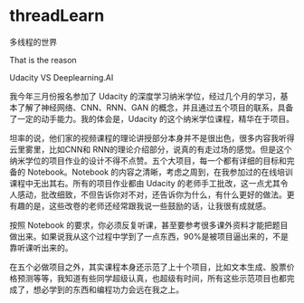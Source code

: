 # threadLearn
多线程的世界

That is the reason

Udacity VS Deeplearning.AI

我今年三月份报名参加了 Udacity 的深度学习纳米学位，经过几个月的学习，基本了解了神经网络、CNN、RNN、GAN 的概念，并且通过五个项目的联系，具备了一定的动手能力。我的体会是，Udacity 的这个纳米学位课程，精华在于项目。

坦率的说，他们家的视频课程的理论讲授部分本身并不是很出色，很多内容我听得云里雾里，比如CNN和 RNN的理论介绍部分，说真的有走过场的感觉。但是这个纳米学位的项目作业的设计不得不点赞。五个大项目，每一个都有详细的目标和完备的 Notebook。Notebook 的内容之清晰，考虑之周到，在我参加过的在线培训课程中无出其右。所有的项目作业都由 Udacity 的老师手工批改，这一点尤其令人感动，批改细致，不但告诉你对不对，还告诉你为什么，有什么更好的做法。更有趣的是，这些改卷的老师还经常跟我说一些鼓励的话，让我很有成就感。

按照 Notebook 的要求，你必须反复听课，甚至要参考很多课外资料才能把题目做出来。如果说我从这个过程中学到了一点东西，90%是被项目逼出来的，不是靠听课听出来的。

在五个必做项目之外，其实课程本身还示范了上十个项目，比如文本生成、股票价格预测等等，我知道有些同学超级认真，也超级有时间，所有这些示范项目也都完成了，想必学到的东西和编程功力会远在我之上。
